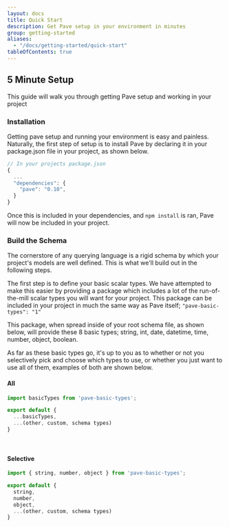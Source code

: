 ```yaml
---
layout: docs
title: Quick Start
description: Get Pave setup in your environment in minutes
group: getting-started
aliases:
  - "/docs/getting-started/quick-start"
tableOfContents: true
---
```


## 5 Minute Setup

This guide will walk you through getting Pave setup and working in your project

### Installation

Getting pave setup and running your environment is easy and painless. Naturally, the first step of setup is to install Pave by declaring it in your package.json file in your project, as shown below.

```js
// In your projects package.json
{
  ...
  "dependencies": {
    "pave": "0.10",
  }
}
```

Once this is included in your dependencies, and `npm install` is ran, Pave will now be included in your project.

### Build the Schema

The cornerstore of any querying language is a rigid schema by which your project's models are well defined. This is what we'll build out in the following steps.

The first step is to define your basic scalar types. We have attempted to make this easier by providing a package which includes a lot of the run-of-the-mill scalar types you will want for your project. This package can be included in your project in much the same way as Pave itself; `"pave-basic-types": "1"`

This package, when spread inside of your root schema file, as shown below, will provide these 8 basic types; string, int, date, datetime, time, number, object, boolean.

As far as these basic types go, it's up to you as to whether or not you selectively pick and choose which types to use, or whether you just want to use all of them, examples of both are shown below.

#### All

```js
import basicTypes from 'pave-basic-types';

export default {
  ...basicTypes,
  ...(other, custom, schema types)
}
```
<br/>

#### Selective

```js
import { string, number, object } from 'pave-basic-types';

export default {
  string,
  number,
  object,
  ...(other, custom, schema types)
}
```


